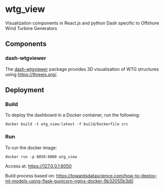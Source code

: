 # wtg_view
Visualization components in React.js and python Dash specific to Offshore Wind Turbine Generators

## Components
### dash-wtgviewer
The [dash-wtgviewer](https://pypi.org/project/dash-wtgviewer/#description) package provides
3D visualisation of WTG structures using https://threejs.org/.

## Deployment
### Build
To deploy the dashboard in a Docker container, run the following:

```
docker build -t wtg_view:latest -f build/Dockerfile src
```

### Run
To run the docker image:

```
docker run -p 8050:8000 wtg_view
```

Access at: https://127.0.0.1:8050

Build process based on:
https://towardsdatascience.com/how-to-deploy-ml-models-using-flask-gunicorn-nginx-docker-9b32055b3d0